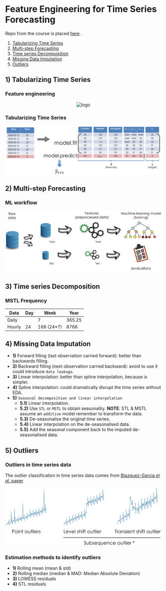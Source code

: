 # Feature Engineering for Time Series Forecasting

Repo from the course is placed [here](https://github.com/trainindata/feature-engineering-for-time-series-forecasting).

1. [Tabularizing Time Series](#one)
2. [Multi-step Forecasting](#two)
3. [Time series Decomposition](#three)
4. [Missing Data Imputation](#four)
5. [Outliers](#five)

## 1) <a id='one'></a> Tabularizing Time Series 

### Feature engineering

<div align="center">
<img src="https://github.com/razielar/feature_engineering_ts_forecasting/blob/main/img/features_classification_schema.png" alt="logo"></img>
</div>

### Tabularizing Time Series

<div align="center">
<img src="https://github.com/razielar/feature_engineering_ts_forecasting/blob/main/img/tabularize_ts_ml.png" alt="logo"></img>
</div>

## 2) <a id='two'></a> Multi-step Forecasting

### ML workflow

<div align="center">
<img src="https://github.com/razielar/feature_engineering_ts_forecasting/blob/main/img/ml_workflow.png" alt="logo"></img>
</div>

## 3) <a id='three'></a> Time series Decomposition

### MSTL Frequency

| Data | Day | Week | Year |
|----------|----------|----------|----------|
| Daily  |  | 7 | 365.25 |
| Hourly | 24 | 168 (24*7) | 8766 |

## 4) <a id='four'></a> Missing Data Imputation

* **1)** Forward filling (last observation carried forward): better than backwards filling.
* **2)** Backward filling (next observation carried backward): avoid to use it could introduce `data leakage`.
* **3)** Linear interpolation: better than spline interpolation, because is simpler.
* **4)** Spline interpolation: could dramatically disrupt the time series without EDA.
* **5)** `Seasonal decomposition and linear interpolation`
    * **5.1)** Linear interpolation.
    * **5.2)** Use `STL` or `MSTL` to obtain seasonality. **NOTE**: STL & MSTL assume an `additive` model remember to transform the data.
    * **5.3)** De-seasonalise the original time series.
    * **5.4)** Linear interpolation on the de-seasonalised data.
    * **5.5)** Add the seasonal component back to the imputed de-seasonalised data.

## 5) <a id='five'></a> Outliers

### Outliers in time series data

The outlier classification in time series data comes from [Blazquez-Garcia *et al.* paper](https://arxiv.org/pdf/2002.04236.pdf)

<div align="center">
<img src="https://github.com/razielar/feature_engineering_ts_forecasting/blob/main/img/outlier_clf.png" alt="logo"></img>
</div>

### Estimation methods to identify outliers

* **1)** Rolling mean (mean & std)
* **2)** Rolling median (median & MAD: Median Absolute Deviation)
* **3)** LOWESS residuals
* **4)** STL residuals

